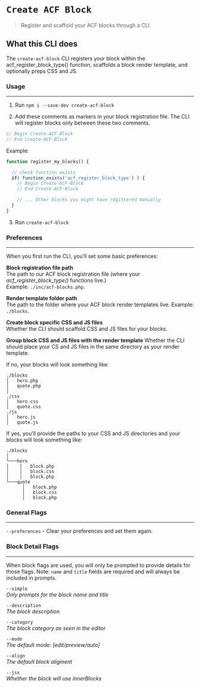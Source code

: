 # `Create ACF Block`

> Register and scaffold your ACF blocks through a CLI

## What this CLI does
The `create-acf-block` CLI registers your block within the acf_register_block_type() function, scaffolds a block render template, and optionally preps CSS and JS.

### Usage
---
1. Run `npm i --save-dev create-acf-block`

2. Add these comments as markers in your block registration file. The CLI will register blocks only between these two comments.

``` php
// Begin Create-ACF-Block
// End Create-ACF-Block
```

Example:

``` php
function register_my_blocks() {

  // check function exists
  if( function_exists('acf_register_block_type') ) {
    // Begin Create-ACF-Block
    // End Create-ACF-Block

    // ... Other blocks you might have registered manually
  }
}
```

3. Run `create-acf-block`

### Preferences
---
When you first run the CLI, you'll set some basic preferences:

**Block registration file path**  
The path to our ACF block registration file (where your *acf_register_block_type()* functions live.)  
Example: `./inc/acf-blocks.php`.

**Render template folder path**  
The path to the folder where your ACF block render templates live.
Example: `./blocks`.

**Create block specific CSS and JS files**  
Whether the CLI should scaffold CSS and JS files for your blocks.

**Group block CSS and JS files with the render template**
Whether the CLI should place your CS and JS files in the same directory as your render template.

If no, your blocks will look something like:
```
./blocks
│   hero.php
│   quote.php
│
./css
│   hero.css
│   quote.css
./js
│   hero.js
│   quote.js
```

If yes, you'll provide the paths to your CSS and JS directories and your blocks will look something like:

```
./blocks
│
└───hero
│    │   block.php
│    │   block.css
│    │   block.php
└───quote
      │   block.php
      │   block.css
      │   block.php
```

### General Flags
___
`--preferences` - Clear your preferences and set them again.


### Block Detail Flags 
___
When block flags are used, you will only be prompted to provide details for those flags.
Note: `name` and `title` fields are required and will always be included in prompts.

`--simple`  
*Only prompts for the block name and title*

`--description`  
*The block description*

`--category`  
*The block category as seen in the editor*

`--mode`  
*The default mode: [edit/preview/auto]*

`--align`  
*The default block aligment*

`--jsx`  
*Whether the block will use innerBlocks*  


